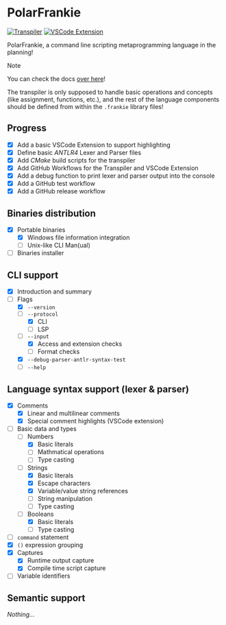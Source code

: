 # PolarFrankie

[![Transpiler](https://github.com/Ender-ing/frankie/actions/workflows/transpiler.yml/badge.svg)](https://github.com/Ender-ing/frankie/actions/workflows/transpiler.yml)
[![VSCode Extension](https://github.com/Ender-ing/frankie/actions/workflows/vscode_extension.yml/badge.svg)](https://github.com/Ender-ing/frankie/actions/workflows/vscode_extension.yml)

PolarFrankie, a command line scripting metaprogramming language in the planning!

> [!NOTE]
> You can check the docs [over here](https://docs.ender.ing/docs/frankie/intro/)!

The transpiler is only supposed to handle basic operations and concepts (like assignment, functions, etc.), and the
rest of the language components should be defined from within the `.frankie` library files!

## Progress

- [x] Add a basic VSCode Extension to support highlighting
- [x] Define basic *ANTLR4* Lexer and Parser files
- [x] Add *CMake* build scripts for the transpiler
- [x] Add GitHub Workflows for the Transpiler and VSCode Extension
- [x] Add a debug function to print lexer and parser output into the console
- [x] Add a GitHub test workflow
- [x] Add a GitHub release workflow

## Binaries distribution

- [x] Portable binaries
  - [x] Windows file information integration
  - [ ] Unix-like CLI Man(ual)
- [ ] Binaries installer

## CLI support

- [x] Introduction and summary
- [ ] Flags
  - [x] `--version`
  - [ ] `--protocol`
    - [x] CLI
    - [ ] LSP
  - [ ] `--input`
    - [x] Access and extension checks
    - [ ] Format checks
  - [x] `--debug-parser-antlr-syntax-test`
  - [ ] `--help`

## Language syntax support (lexer & parser)

- [x] Comments
  - [x] Linear and multilinear comments
  - [x] Special comment highlights (VSCode extension)
- [ ] Basic data and types
  - [ ] Numbers
    - [x] Basic literals
    - [ ] Mathmatical operations
    - [ ] Type casting
  - [ ] Strings
    - [x] Basic literals
    - [x] Escape characters
    - [x] Variable/value string references
    - [ ] String manipulation
    - [ ] Type casting
  - [ ] Booleans
    - [x] Basic literals
    - [ ] Type casting
- [ ] `command` statement
- [x] `()` expression grouping
- [x] Captures
  - [x] Runtime output capture
  - [x] Compile time script capture
- [ ] Variable identifiers

## Semantic support

*Nothing...*
